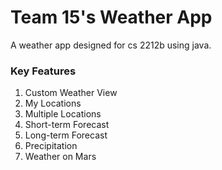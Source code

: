 # Team 15's Weather App

A weather app designed for cs 2212b using java.

### Key Features

1. Custom Weather View 
1. My Locations
1. Multiple Locations 
1. Short-term Forecast 
1. Long-term Forecast
1. Precipitation
1. Weather on Mars 
